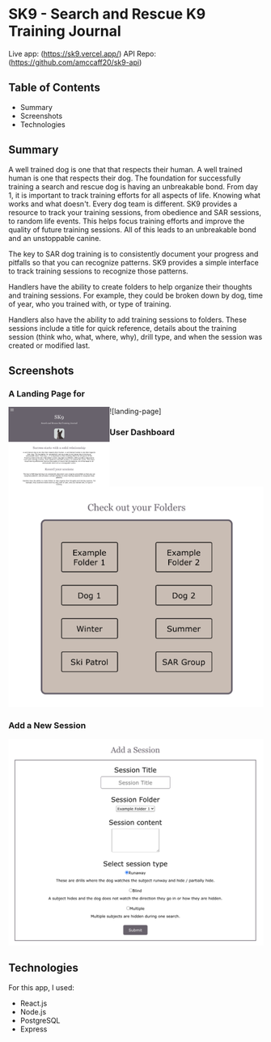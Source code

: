 # SK9 - Search and Rescue K9 Training Journal

Live app: (https://sk9.vercel.app/)
API Repo: (https://github.com/amccaff20/sk9-api)

## Table of Contents

- Summary
- Screenshots
- Technologies

## Summary

A well trained dog is one that that respects their human. A well trained human is one that respects their dog. The foundation for successfully training a search and rescue dog is having an unbreakable bond. From day 1, it is important to track training efforts for all aspects of life. Knowing what works and what doesn't. Every dog team is different. SK9 provides a resource to track your training sessions, from obedience and SAR sessions, to random life events. This helps focus training efforts and improve the quality of future training sessions. All of this leads to an unbreakable bond and an unstoppable canine.

The key to SAR dog training is to consistently document your progress and pitfalls so that you can recognize patterns. SK9 provides a simple interface to track training sessions to recognize those patterns.

Handlers have the ability to create folders to help organize their thoughts and training sessions. For example, they could be broken down by dog, time of year, who you trained with, or type of training.

Handlers also have the ability to add training sessions to folders. These sessions include a title for quick reference, details about the training session (think who, what, where, why), drill type, and when the session was created or modified last.

## Screenshots

### A Landing Page for 


![landing-page]<img src="./src/Images/landing.jpeg" align="left" width="200" >

### User Dashboard

![dashboard](./src/Images/folders.jpeg)

### Add a New Session

![add-session](./src/Images/add-session.jpeg)


## Technologies

For this app, I used:

- React.js
- Node.js
- PostgreSQL
- Express
